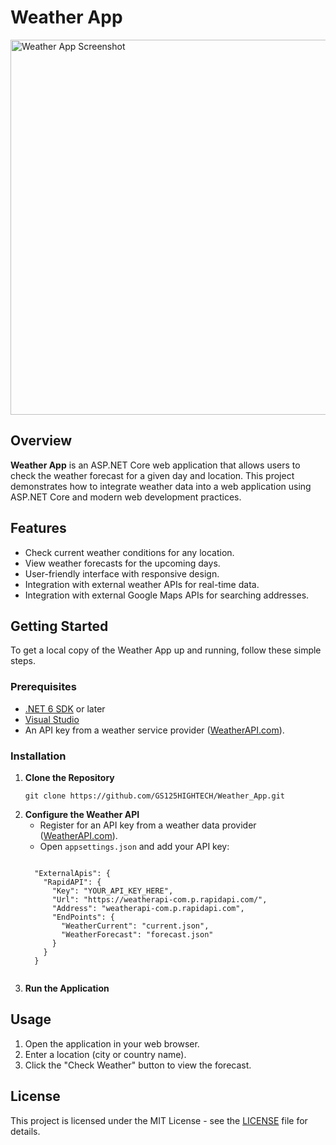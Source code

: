 <h1>Weather App</h1>

<p align="left">
  <img src="https://github.com/user-attachments/assets/687eafbb-c874-4080-8710-75c97c07b7fd" alt="Weather App Screenshot" width="600">
</p>

<h2>Overview</h2>

<p><strong>Weather App</strong> is an ASP.NET Core web application that allows users to check the weather forecast for a given day and location. This project demonstrates how to integrate weather data into a web application using ASP.NET Core and modern web development practices.</p>

<h2>Features</h2>

<ul>
  <li>Check current weather conditions for any location.</li>
  <li>View weather forecasts for the upcoming days.</li>
  <li>User-friendly interface with responsive design.</li>
  <li>Integration with external weather APIs for real-time data.</li>
  <li>Integration with external Google Maps APIs for searching addresses.</li>
</ul>

<h2>Getting Started</h2>

<p>To get a local copy of the Weather App up and running, follow these simple steps.</p>

<h3>Prerequisites</h3>

<ul>
  <li><a href="https://dotnet.microsoft.com/download/dotnet/6.0">.NET 6 SDK</a> or later</li>
  <li><a href="https://visualstudio.microsoft.com/">Visual Studio</a></li>
  <li>An API key from a weather service provider (<a href="https://www.weatherapi.com/">WeatherAPI.com</a>).</li>
</ul>

<h3>Installation</h3>

<ol>
  <li><strong>Clone the Repository</strong></li>

  <pre><code>git clone https://github.com/GS125HIGHTECH/Weather_App.git</code></pre>

  <li><strong>Configure the Weather API</strong>
    <ul>
      <li>Register for an API key from a weather data provider (<a href="https://www.weatherapi.com/">WeatherAPI.com</a>).</li>
      <li>Open <code>appsettings.json</code> and add your API key:</li>
    </ul>
  </li>

  <pre><code>
  "ExternalApis": {
    "RapidAPI": {
      "Key": "YOUR_API_KEY_HERE",
      "Url": "https://weatherapi-com.p.rapidapi.com/",
      "Address": "weatherapi-com.p.rapidapi.com",
      "EndPoints": {
        "WeatherCurrent": "current.json",
        "WeatherForecast": "forecast.json"
      }
    }
  }
  </code></pre>

  <li><strong>Run the Application</strong></li>

</ol>

<h2>Usage</h2>

<ol>
  <li>Open the application in your web browser.</li>
  <li>Enter a location (city or country name).</li>
  <li>Click the "Check Weather" button to view the forecast.</li>
</ol>

<h2>License</h2>

<p>This project is licensed under the MIT License - see the <a href="LICENSE">LICENSE</a> file for details.</p>
